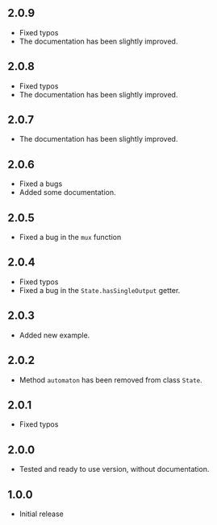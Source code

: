 ## 2.0.9

* Fixed typos
* The documentation has been slightly improved.

## 2.0.8

* Fixed typos
* The documentation has been slightly improved.

## 2.0.7

* The documentation has been slightly improved.

## 2.0.6

* Fixed a bugs
* Added some documentation.

## 2.0.5

* Fixed a bug in the `mux` function

## 2.0.4

* Fixed typos
* Fixed a bug in the `State.hasSingleOutput` getter.

## 2.0.3

* Added new example.

## 2.0.2

* Method `automaton` has been removed from class `State`.

## 2.0.1

* Fixed typos

## 2.0.0

* Tested and ready to use version, without documentation.

## 1.0.0

* Initial release
